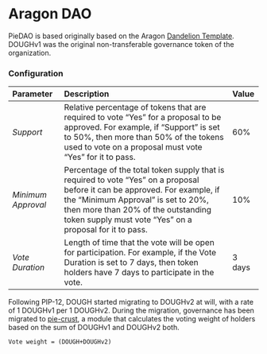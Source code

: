 # Aragon DAO

PieDAO is based originally based on the Aragon [Dandelion Template](https://github.com/1Hive/dandelion-template).  
DOUGHv1 was the original non-transferable governance token of the organization.

### Configuration

| Parameter | Description | Value |
| :--- | :--- | :--- |
| _Support_ | Relative percentage of tokens that are required to vote “Yes” for a proposal to be approved. For example, if “Support” is set to 50%, then more than 50% of the tokens used to vote on a proposal must vote “Yes” for it to pass. | 60% |
| _Minimum Approval_ | Percentage of the total token supply that is required to vote “Yes” on a proposal before it can be approved. For example, if the “Minimum Approval” is set to 20%, then more than 20% of the outstanding token supply must vote “Yes” on a proposal for it to pass. | 10% |
| _Vote Duration_ | Length of time that the vote will be open for participation. For example, if the Vote Duration is set to 7 days, then token holders have 7 days to participate in the vote. | 3 days |

Following PIP-12, DOUGH started migrating to DOUGHv2 at will, with a rate of 1 DOUGHv1 per 1 DOUGHv2. During the migration, governance has been migrated to [pie-crust](https://github.com/pie-dao/pie-crust), a module that calculates the voting weight of holders based on the sum of DOUGHv1 and DOUGHv2 both.  
  
`Vote weight = (DOUGH+DOUGHv2)`

  


